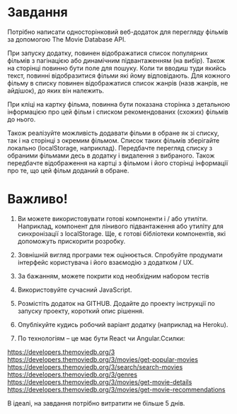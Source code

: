 # Завдання

Потрібно написати односторінковий веб-додаток для перегляду фільмів за 
допомогою The Movie Database API.

При запуску додатку, повинен відображатися список популярних фільмів з пагінацією 
або динамічним підвантаженням (на вибір). Також на сторінці повинно бути поле для 
пошуку. Коли ти вводиш туди якийсь текст, повинні відобразитися фільми які йому 
відповідають. Для кожного фільму в списку повинен відображатися список жанрів 
(назв жанрів, не айдішок), до яких він належить.

При кліці на картку фільма, повинна бути показана сторінка з детальною інформацією 
про цей фільм і списком рекомендованих (схожих) фільмів до нього.

Також реалізуйте можливість додавати фільми в обране як зі списку, так і на сторінці з 
окремим фільмом. Список таких фільмів зберігайте локально (localStorage, 
наприклад). Передбачте перегляд списку з обраними фільмами десь в додатку і 
видалення з вибраного. Також передбачте відображення на картці з фільмом і його 
сторінці інформації про те, що цей фільм доданий в обране.

# Важливо!

1. Ви можете використовувати готові компоненти і / або утиліти. Наприклад, компонент 
для лінивого підвантаження або утиліту для синхронізації з localStorage. Ще, є готові 
бібліотеки компонентів, які допоможуть прискорити розробку.

2. Зовнішній вигляд програми теж оцінюється. Спробуйте продумати інтерфейс 
користувача і його взаємодію з додатком / UX.

3. За бажанням, можете покрити код необхідним набором тестів

4. Використовуйте сучасний JavaScript.

5. Розмістіть додаток на GITHUB. Додайте до проекту інструкції по запуску проекту,
короткий опис рішення.

6. Опублікуйте кудись робочий варіант додатку (наприклад на Heroku).

7. По технологіям – це має бути React чи Angular.Ссилки:

https://developers.themoviedb.org/3
https://developers.themoviedb.org/3/movies/get-popular-movies
https://developers.themoviedb.org/3/search/search-movies
https://developers.themoviedb.org/3/genres
https://developers.themoviedb.org/3/movies/get-movie-details
https://developers.themoviedb.org/3/movies/get-movie-recommendations

В ідеалі, на завдання потрібно витратити не більше 5 днів.